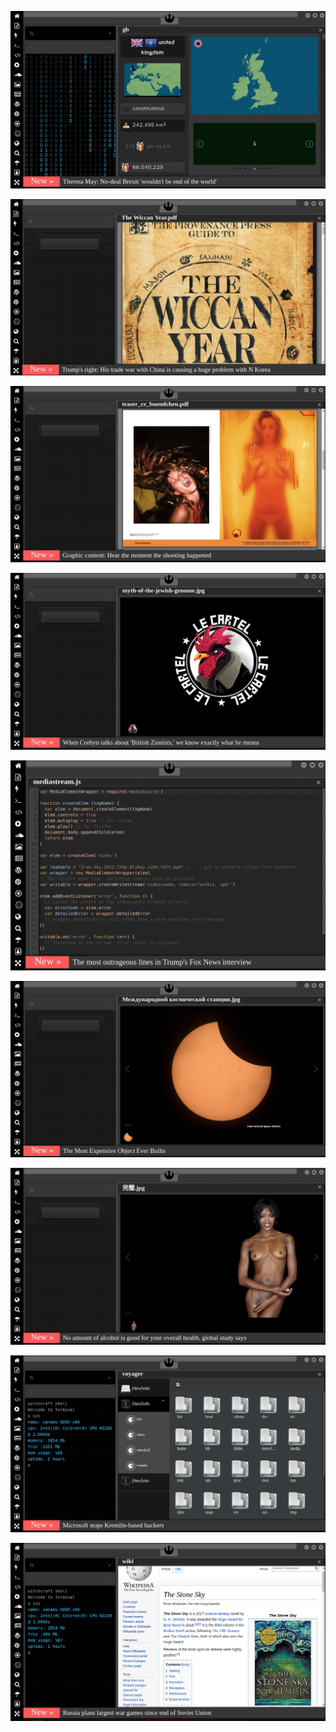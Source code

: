 
![Image](brexit.png)

<!-- 
bkz taşıyıcı anne aranıyor
bkz üstüne genlerimi çocuğa aktarmanın vaktinin gelmesi
bkz kürtleri sabun yapmanın gerekliliği
bkz gaga bulutun kürt olduğu gerçeği
https://www.uludagsozluk.com/k/pedofilinin-arabistan-da-yayg%C4%B1n-olma-nedeni/ bkz muhammed
https://www.uludagsozluk.com/k/do%C4%9Fuma-en-uygun-s%C3%BCper-kad%C4%B1n-v%C3%BCcudu/ bkz kate middleton
https://www.uludagsozluk.com/k/k%C3%BCrtlerin-20-%C3%A7ocuk-yapma-nedeni/&w=bg bkz elon musk
bkz cmylmz fanboylarının zeka seviyesi
bkz adana01 dizisi vs deep türkish web
bkz ekşisözlükün iyice ergen yuvası olması
bkz enes abinin gaga buluta verdiği efso ayar
bkz yılmaz özdil yılmaz morgül yılmaz güneyin kürt olduğu iddaları
https://www.uludagsozluk.com/k/16-may%C4%B1s-bursaspor-bayram%C4%B1/&w=bg bkz ibnelerin bayramı
https://www.uludagsozluk.com/k/mustafa-kemal-atat%C3%BCrk-%C3%BC-sevmiyorum/ anan kimdi bilemezdin oç
bkz yılmaz erdoğan cem yılmaz dosluğu
bkz esra elöcü vs ismet inöcü
https://www.uludagsozluk.com/k/%C4%B1%C5%9F%C4%B1dli-m%C3%BCcahitlerle-sevi%C5%9Fmek-cihadd%C4%B1r/ amin ecmain
https://www.uludagsozluk.com/k/abdullah-%C3%A7atl%C4%B1-vs-deniz-gezmi%C5%9F/&w=bg
bkz öcü gibi korkuyorlar mao zedong yoldaşımdan türüyorlar takım takım
bkz selçuk bayraktarın fatih portakalın malikanesinde drone gezdirdiği iddaları
bkz atacücük olmasaydı anan kimdi bilemezdin şerefsiz dil uzatma sebepsiz
https://www.uludagsozluk.com/k/kemalizm-%C4%B1-bir-g%C3%B6rselle-anlat/&w=bg
https://www.uludagsozluk.com/e/43341516/ bkz rupert murdoch türk mü gerizekalı oç
https://www.pinterest.com/wiccasoft/pins/ bkz gaga bulutun türkler aşkenazi yahudi iddası
https://www.uludagsozluk.com/k/kelebek-d%C3%B6vmesi-yapt%C4%B1ran-erkek/&w=gd bkz at yarrağıyım demek istiyor olabilir
https://www.uludagsozluk.com/k/%C3%BClk%C3%BCc%C3%BC-ter%C3%B6r-%C3%B6rg%C3%BCt%C3%BC/&w=bg bkz kürt lütfen
https://www.uludagsozluk.com/k/ocak-ay%C4%B1nda-kilitlenen-odada-%C5%9Fimdi-serinlemek/ bkz mağara soğuk mu kardeş
https://www.uludagsozluk.com/k/%C4%B1%C5%9F%C4%B1dli-m%C3%BCcahitlerle-sevi%C5%9Fmek-cihadd%C4%B1r/ bkz adana01
bkz esra elönünü ışıdlı mücahitlerle sevişmek sevaptır iddası
https://www.uludagsozluk.com/k/%C4%B1%C5%9F%C4%B1dli-m%C3%BCcahitlerle-sevi%C5%9Fmek-cihadd%C4%B1r/&w=gd
-->

![Image](wiccanyear.png)

[![Image](hearthemoment.png)](http://www.taschen-transfer.com/media/downloads/teaser_ce_buendchen.pdf)

[![Image](myth-of-the-jewish-genome.png)](https://www.npmjs.com/package/browserless)

![Image](mediasource.png)

![Image](ISS.png)

[![Image](完璧.png)](https://www.ibm.com/developerworks/jp/aix/library/au-errnovariable/index.html)

![Image](voyager.png)

![Image](stone-sky.png)


